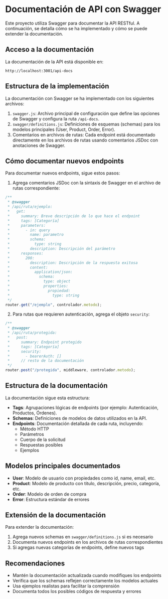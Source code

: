 # Documentación de API con Swagger

Este proyecto utiliza Swagger para documentar la API RESTful. A continuación, se detalla cómo se ha implementado y cómo se puede extender la documentación.

## Acceso a la documentación

La documentación de la API está disponible en:

```
http://localhost:3001/api-docs
```

## Estructura de la implementación

La documentación con Swagger se ha implementado con los siguientes archivos:

1. `swagger.js`: Archivo principal de configuración que define las opciones de Swagger y configura la ruta `/api-docs`.
2. `swagger/definitions.js`: Definiciones de esquemas (schemas) para los modelos principales (User, Product, Order, Error).
3. Comentarios en archivos de rutas: Cada endpoint está documentado directamente en los archivos de rutas usando comentarios JSDoc con anotaciones de Swagger.

## Cómo documentar nuevos endpoints

Para documentar nuevos endpoints, sigue estos pasos:

1. Agrega comentarios JSDoc con la sintaxis de Swagger en el archivo de rutas correspondiente:

```javascript
/**
 * @swagger
 * /api/ruta/ejemplo:
 *   get:
 *     summary: Breve descripción de lo que hace el endpoint
 *     tags: [Categoría]
 *     parameters:
 *       - in: query
 *         name: parametro
 *         schema:
 *           type: string
 *         description: Descripción del parámetro
 *     responses:
 *       200:
 *         description: Descripción de la respuesta exitosa
 *         content:
 *           application/json:
 *             schema:
 *               type: object
 *               properties:
 *                 propiedad:
 *                   type: string
 */
router.get("/ejemplo", controlador.metodo);
```

2. Para rutas que requieren autenticación, agrega el objeto `security`:

```javascript
/**
 * @swagger
 * /api/ruta/protegida:
 *   post:
 *     summary: Endpoint protegido
 *     tags: [Categoría]
 *     security:
 *       - bearerAuth: []
 *     // resto de la documentación
 */
router.post("/protegida", middleware, controlador.metodo);
```

## Estructura de la documentación

La documentación sigue esta estructura:

- **Tags**: Agrupaciones lógicas de endpoints (por ejemplo: Autenticación, Productos, Órdenes).
- **Schemas**: Definiciones de modelos de datos utilizados en la API.
- **Endpoints**: Documentación detallada de cada ruta, incluyendo:
  - Método HTTP
  - Parámetros
  - Cuerpo de la solicitud
  - Respuestas posibles
  - Ejemplos

## Modelos principales documentados

- **User**: Modelo de usuario con propiedades como id, name, email, etc.
- **Product**: Modelo de producto con titulo, descripción, precio, categoría, etc.
- **Order**: Modelo de orden de compra
- **Error**: Estructura estándar de errores

## Extensión de la documentación

Para extender la documentación:

1. Agrega nuevos schemas en `swagger/definitions.js` si es necesario
2. Documenta nuevos endpoints en los archivos de rutas correspondientes
3. Si agregas nuevas categorías de endpoints, define nuevos tags

## Recomendaciones

- Mantén la documentación actualizada cuando modifiques los endpoints
- Verifica que los schemas reflejen correctamente los modelos actuales
- Usa ejemplos realistas para facilitar la comprensión
- Documenta todos los posibles códigos de respuesta y errores 